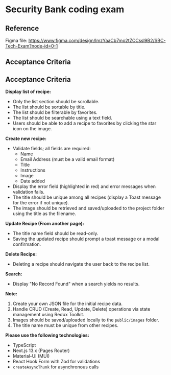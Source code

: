 # Security Bank coding exam

## Reference

Figma file:
https://www.figma.com/design/lmzYaaCb7mo2tZCCssl9B2/SBC-Tech-Exam?node-id=0-1

## Acceptance Criteria
## Acceptance Criteria

**Display list of recipe:**
*   Only the list section should be scrollable.
*   The list should be sortable by title.
*   The list should be filterable by favorites.
*   The list should be searchable using a text field.
*   Users should be able to add a recipe to favorites by clicking the star icon on the image.

**Create new recipe:**
*   Validate fields; all fields are required:
    *   Name
    *   Email Address (must be a valid email format)
    *   Title
    *   Instructions
    *   Image
    *   Date added
*   Display the error field (highlighted in red) and error messages when validation fails.
*   The title should be unique among all recipes (display a Toast message for the error if not unique).
*   The image should be retrieved and saved/uploaded to the project folder using the title as the filename.

**Update Recipe (From another page):**
*   The title name field should be read-only.
*   Saving the updated recipe should prompt a toast message or a modal confirmation.

**Delete Recipe:**
*   Deleting a recipe should navigate the user back to the recipe list.

**Search:**
*   Display "No Record Found" when a search yields no results.

**Note:**
1.  Create your own JSON file for the initial recipe data.
2.  Handle CRUD (Create, Read, Update, Delete) operations via state management using Redux Toolkit.
3.  Images should be saved/uploaded locally to the `public/images` folder.
4.  The title name must be unique from other recipes.

**Please use the following technologies:**
*   TypeScript
*   Next.js 13.x (Pages Router)
*   Material-UI (MUI)
*   React Hook Form with Zod for validations
*   `createAsyncThunk` for asynchronous calls
